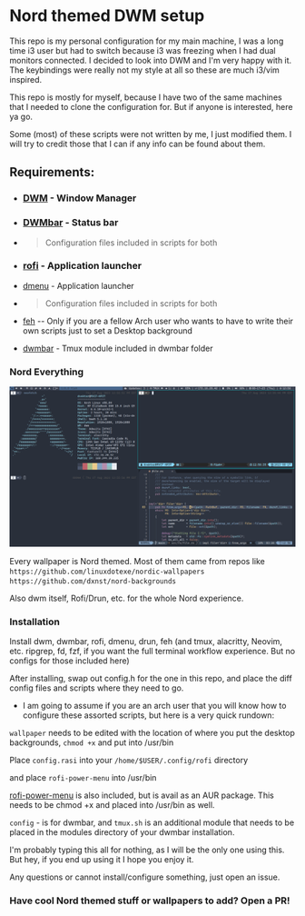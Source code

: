 # Nord themed DWM setup

This repo is my personal configuration for my main machine, I was a long time i3 user but had to switch because i3 was freezing when I had dual monitors connected. I decided to look into DWM and I'm very happy with it. The keybindings were really not my style at all so these are much i3/vim inspired. 

This repo is mostly for myself, because I have two of the same machines that I needed to clone the configuration for. But if anyone is interested, here ya go. 

Some (most) of these scripts were not written by me, I just modified them. I will try to credit those that I can if any info can be found about them. 


## Requirements:
 - ### [DWM](https://dwm.suckless.org/) - Window Manager

 - ### [DWMbar](https://github.com/joestandring/dwm-bar) - Status bar
  - > Configuration files included in scripts for both


 - ### [rofi](https://github.com/davatorium/rofi) - Application launcher

  - [dmenu](https://tools.suckless.org/dmenu/) - Application launcher

 - > Configuration files included in scripts for both

 - [feh](https://wiki.archlinux.org/title/feh) -- Only if you are a fellow Arch user who wants to have to write their own scripts just to set a Desktop background

 - [dwmbar](https://github.com/joestandring/dwm-bar) - Tmux module included in dwmbar folder

### Nord Everything
<img src=/screenshots/dwm.png width="1000px">

Every wallpaper is Nord themed. Most of them came from repos like \
`https://github.com/linuxdotexe/nordic-wallpapers`
`https://github.com/dxnst/nord-backgrounds`

Also dwm itself, Rofi/Drun, etc. for the whole Nord experience.

### Installation

Install dwm, dwmbar, rofi, dmenu, drun, feh (and tmux, alacritty, Neovim, etc. ripgrep, fd, fzf, if you want the full terminal workflow experience. But no configs for those included here)

 After installing, swap out config.h for the one in this repo, and place the diff config files and scripts where they need to go.

- I am going to assume if you are an arch user that you will know how to configure these assorted scripts, but here is a very quick rundown:

 `wallpaper` needs to be edited with the location of where you put the desktop backgrounds, `chmod +x` and put into /usr/bin

Place `config.rasi` into your `/home/$USER/.config/rofi` directory

and place `rofi-power-menu` into /usr/bin

[rofi-power-menu](https://github.com/jluttine/rofi-power-menu) is also included, but is avail as an AUR package. This needs to be chmod +x and placed into /usr/bin as well.

`config` - is for dwmbar, and `tmux.sh` is an additional module that needs to be placed in the modules directory of your dwmbar installation.


I'm probably typing this all for nothing, as I will be the only one using this. But hey, if you end up using it I hope you enjoy it.

Any questions or cannot install/configure something, just open an issue.


### Have cool Nord themed stuff or wallpapers to add? Open a PR!
